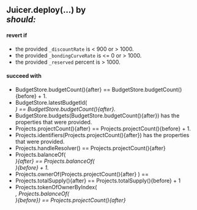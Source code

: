 ## Juicer.deploy(...) by <address> should:

#### revert if

- the provided `_discountRate` is < 900 or > 1000.
- the provided `_bondingCurveRate` is <= 0 or > 1000.
- the provided `_reserved` percent is > 1000.

#### succeed with

- BudgetStore.budgetCount(){after} == BudgetStore.budgetCount(){before} + 1.
- BudgetStore.latestBudgetId(<address>) == BudgetStore.budgetCount(){after}.
- BudgetStore.budgets(BudgetStore.budgetCount(){after}) has the properties that were provided.
- Projects.projectCount(){after} == Projects.projectCount(){before} + 1.
- Projects.identifiers(Projects.projectCount(){after}) has the properties that were provided.
- Projects.handleResolver(<provided handle>) == Projects.projectCount(){after}
- Projects.balanceOf(<address>){after} == Projects.balanceOf(<address>){before} + 1.
- Projects.ownerOf(Projects.projectCount(){after}
  ) == <address>
- Projects.totalSupply(){after} == Projects.totalSupply(){before} + 1
- Projects.tokenOfOwnerByIndex(<address>, Projects.balanceOf(<address>){before}) == Projects.projectCount(){after}

